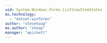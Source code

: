 ```yaml
---
uid: System.Windows.Forms.ListViewItemStates
ms.technology: 
  - "dotnet-winforms"
author: "stevehoag"
ms.author: "shoag"
manager: "wpickett"
---
```

